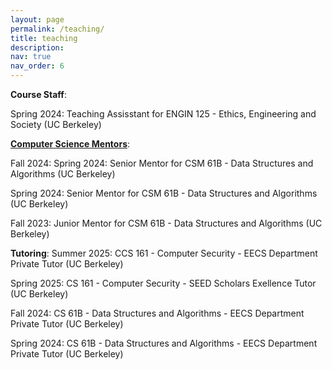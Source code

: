 ```yaml
---
layout: page
permalink: /teaching/
title: teaching
description: 
nav: true
nav_order: 6
---
```


**Course Staff**:

Spring 2024: Teaching Assisstant for ENGIN 125 - Ethics, Engineering and Society (UC Berkeley)


**[Computer Science Mentors](https://csmentors.studentorg.berkeley.edu/#/)**:

Fall 2024: Spring 2024: Senior Mentor for CSM 61B - Data Structures and Algorithms (UC Berkeley)

Spring 2024: Senior Mentor for CSM 61B - Data Structures and Algorithms (UC Berkeley)

Fall 2023: Junior Mentor for CSM 61B - Data Structures and Algorithms (UC Berkeley)



**Tutoring**:
Summer 2025: CCS 161 - Computer Security - EECS Department Private Tutor (UC Berkeley)

Spring 2025: CS 161 - Computer Security - SEED Scholars Exellence Tutor (UC Berkeley)

Fall 2024: CS 61B - Data Structures and Algorithms - EECS Department Private Tutor (UC Berkeley)

Spring 2024: CS 61B - Data Structures and Algorithms - EECS Department Private Tutor (UC Berkeley)



